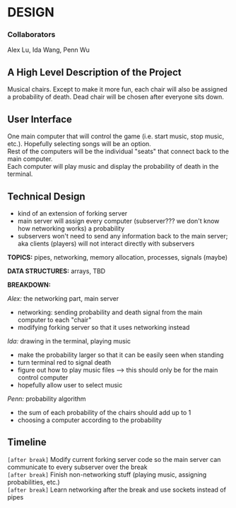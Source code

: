 # DESIGN

### Collaborators
Alex Lu, Ida Wang, Penn Wu

## A High Level Description of the Project
Musical chairs. Except to make it more fun, each chair will also be assigned a probability of death. Dead chair will be chosen after everyone sits down.

## User Interface
One main computer that will control the game (i.e. start music, stop music, etc.). Hopefully selecting songs will be an option.  
Rest of the computers will be the individual "seats" that connect back to the main computer.  
Each computer will play music and display the probability of death in the terminal.

## Technical Design
- kind of an extension of forking server
- main server will assign every computer (subserver??? we don't know how networking works) a probability
- subservers won't need to send any information back to the main server; aka clients (players) will not interact directly with  subservers

**TOPICS:** pipes, networking, memory allocation, processes, signals (maybe)

**DATA STRUCTURES:** arrays, TBD

**BREAKDOWN:**

*Alex:* the networking part, main server 
- networking: sending probability and death signal from the main computer to each "chair"
- modifying forking server so that it uses networking instead

*Ida:* drawing in the terminal, playing music 
- make the probability larger so that it can be easily seen when standing
- turn terminal red to signal death
- figure out how to play music files --> this should only be for the main control computer
- hopefully allow user to select music

*Penn:* probability algorithm
- the sum of each probability of the chairs should add up to 1
- choosing a computer according to the probability

## Timeline
`[after break]` Modify current forking server code so the main server can communicate to every subserver over the break  
`[after break]` Finish non-networking stuff (playing music, assigning probabilities, etc.)  
`[after break]` Learn networking after the break and use sockets instead of pipes
